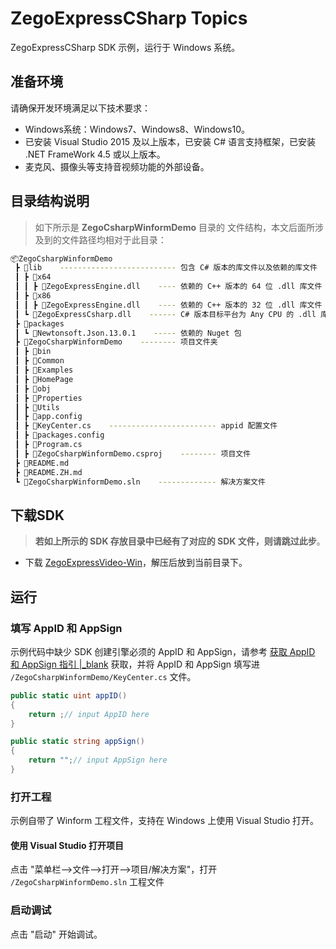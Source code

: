# ZegoExpressCSharp Topics

ZegoExpressCSharp SDK 示例，运行于 Windows 系统。

## 准备环境

请确保开发环境满足以下技术要求：

* Windows系统：Windows7、Windows8、Windows10。
* 已安装 Visual Studio 2015 及以上版本，已安装 C# 语言支持框架，已安装 .NET FrameWork 4.5 或以上版本。
* 麦克风、摄像头等支持音视频功能的外部设备。

## 目录结构说明

> 如下所示是 **ZegoCsharpWinformDemo** 目录的 文件结构，本文后面所涉及到的文件路径均相对于此目录：

```bash
📦ZegoCsharpWinformDemo
 ┣ 📂lib    -------------------------- 包含 C# 版本的库文件以及依赖的库文件
 ┃ ┣ 📂x64
 ┃ ┃ ┣ 📜ZegoExpressEngine.dll    ---- 依赖的 C++ 版本的 64 位 .dll 库文件
 ┃ ┣ 📂x86
 ┃ ┃ ┣ 📜ZegoExpressEngine.dll    ---- 依赖的 C++ 版本的 32 位 .dll 库文件
 ┃ ┗ 📜ZegoExpressCsharp.dll    ------ C# 版本目标平台为 Any CPU 的 .dll 库文件
 ┣ 📂packages
 ┃ ┗ 📂Newtonsoft.Json.13.0.1    ----- 依赖的 Nuget 包
 ┣ 📂ZegoCsharpWinformDemo    -------- 项目文件夹
 ┃ ┣ 📂bin
 ┃ ┣ 📂Common
 ┃ ┣ 📂Examples
 ┃ ┣ 📂HomePage
 ┃ ┣ 📂obj
 ┃ ┣ 📂Properties
 ┃ ┣ 📂Utils
 ┃ ┣ 📜app.config
 ┃ ┣ 📜KeyCenter.cs    ------------------------ appid 配置文件
 ┃ ┣ 📜packages.config
 ┃ ┣ 📜Program.cs
 ┃ ┣ 📜ZegoCsharpWinformDemo.csproj    -------- 项目文件
 ┣ 📜README.md
 ┣ 📜README.ZH.md
 ┗ 📜ZegoCsharpWinformDemo.sln    ------------- 解决方案文件
```

## 下载SDK

> **若如上所示的 SDK 存放目录中已经有了对应的 SDK 文件，则请跳过此步**。

* 下载 [ZegoExpressVideo-Win](https://storage.zego.im/express/video/windows-csharp/zego-express-video-windows-csharp.zip)，解压后放到当前目录下。

## 运行

### 填写 AppID 和 AppSign

示例代码中缺少 SDK 创建引擎必须的 AppID 和 AppSign，请参考 [获取 AppID 和 AppSign 指引 \|_blank](https://doc.zego.im/API/HideDoc/GetExpressAppIDGuide/GetAppIDGuideline.html) 获取，并将 AppID 和 AppSign 填写进 `/ZegoCsharpWinformDemo/KeyCenter.cs` 文件。

```c#
public static uint appID()
{
    return ;// input AppID here
}

public static string appSign()
{
    return "";// input AppSign here
}
```

### 打开工程

示例自带了 Winform 工程文件，支持在 Windows 上使用 Visual Studio 打开。

#### 使用 Visual Studio 打开项目

点击 "菜单栏-->文件-->打开-->项目/解决方案"，打开 `/ZegoCsharpWinformDemo.sln` 工程文件

### 启动调试

点击 "启动" 开始调试。
